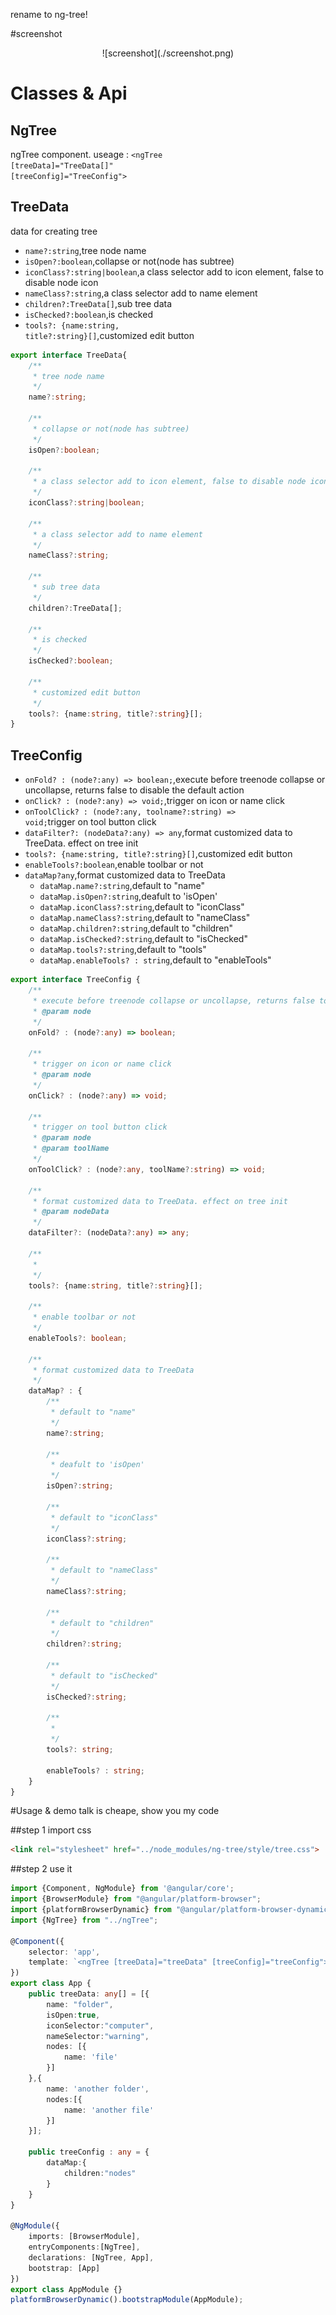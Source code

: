 rename to ng-tree!

#screenshot

<center>![screenshot](./screenshot.png)</center>

# Classes & Api
## NgTree
ngTree component. useage : 
<code class="lang-TypeScript"><ngTree [treeData]="TreeData[]" [treeConfig]="TreeConfig"></ngTree></code>

## TreeData
data for creating tree

* <code class="lang-TypeScript">name?:string</code>,tree node name
* <code class="lang-TypeScript">isOpen?:boolean</code>,collapse or not(node has subtree)
* <code class="lang-TypeScript">iconClass?:string|boolean</code>,a class selector add to icon element, false to disable node icon
* <code class="lang-TypeScript">nameClass?:string</code>,a class selector add to name element
* <code class="lang-TypeScript">children?:TreeData[]</code>,sub tree data
* <code class="lang-TypeScript">isChecked?:boolean</code>,is checked
* <code class="lang-TypeScript">tools?: {name:string, title?:string}[]</code>,customized edit button

```typescript
export interface TreeData{
	/**
	 * tree node name
	 */
	name?:string;
	
	/**
	 * collapse or not(node has subtree)
	 */
	isOpen?:boolean;
	
	/**
	 * a class selector add to icon element, false to disable node icon
	 */
	iconClass?:string|boolean;
	
	/**
	 * a class selector add to name element
	 */
	nameClass?:string;
	
	/**
	 * sub tree data
	 */
	children?:TreeData[];
	
	/**
	 * is checked
	 */
	isChecked?:boolean;
	
	/**
	 * customized edit button
	 */
	tools?: {name:string, title?:string}[];
}
```

## TreeConfig

* <code>onFold? : (node?:any) => boolean;</code>,execute before treenode collapse or uncollapse, returns false to disable the default action
* <code>onClick? : (node?:any) => void;</code>,trigger on icon or name click
* <code>onToolClick? : (node?:any, toolname?:string) => void;</code>trigger on tool button click
* <code>dataFilter?: (nodeData?:any) => any</code>,format customized data to TreeData. effect on tree init
* <code>tools?: {name:string, title?:string}[]</code>,customized edit button
* <code>enableTools?:boolean</code>,enable toolbar or not
* <code>dataMap?any</code>,format customized data to TreeData
	* <code>dataMap.name?:string</code>,default to "name"
	* <code>dataMap.isOpen?:string</code>,deafult to 'isOpen'
	* <code>dataMap.iconClass?:string</code>,default to "iconClass"
	* <code>dataMap.nameClass?:string</code>,default to "nameClass"
	* <code>dataMap.children?:string</code>,default to "children"
	* <code>dataMap.isChecked?:string</code>,default to "isChecked"
	* <code>dataMap.tools?:string</code>,default to "tools"
	* <code>dataMap.enableTools? : string</code>,default to "enableTools"

```typescript
export interface TreeConfig {
	/**
	 * execute before treenode collapse or uncollapse, returns false to disable the default action
	 * @param node
	 */
	onFold? : (node?:any) => boolean;
	
	/**
	 * trigger on icon or name click
	 * @param node
	 */
	onClick? : (node?:any) => void;
	
	/**
     * trigger on tool button click
     * @param node
     * @param toolName
     */
    onToolClick? : (node?:any, toolName?:string) => void;
	
	/**
	 * format customized data to TreeData. effect on tree init
	 * @param nodeData
	 */
	dataFilter?: (nodeData?:any) => any;
	
	/**
	 *
	 */
	tools?: {name:string, title?:string}[];
	
	/**
	 * enable toolbar or not
	 */
	enableTools?: boolean;
	
	/**
	 * format customized data to TreeData
	 */
	dataMap? : {
		/**
		 * default to "name"
		 */
		name?:string;
		
		/**
		 * deafult to 'isOpen'
		 */
		isOpen?:string;
		
		/**
		 * default to "iconClass"
		 */
		iconClass?:string;
		
		/**
		 * default to "nameClass"
		 */
		nameClass?:string;
		
		/**
		 * default to "children"
		 */
		children?:string;
		
		/**
		 * default to "isChecked"
		 */
		isChecked?:string;
		
		/**
		 *
		 */
		tools?: string;
		
		enableTools? : string;
	}
}
```

#Usage & demo
talk is cheape, show you my code

##step 1
import css
```html
<link rel="stylesheet" href="../node_modules/ng-tree/style/tree.css">
```
##step 2
use it
```TypeScript
import {Component, NgModule} from '@angular/core';
import {BrowserModule} from "@angular/platform-browser";
import {platformBrowserDynamic} from "@angular/platform-browser-dynamic";
import {NgTree} from "../ngTree";

@Component({
	selector: 'app',
	template: `<ngTree [treeData]="treeData" [treeConfig]="treeConfig"></ngTree>`
})
export class App {
	public treeData: any[] = [{
		name: "folder",
		isOpen:true,
		iconSelector:"computer",
		nameSelector:"warning",
		nodes: [{
			name: 'file'
		}]
	},{
		name: 'another folder',
		nodes:[{
			name: 'another file'
		}]
	}];
	
	public treeConfig : any = {
		dataMap:{
			children:"nodes"
		}
	}
}

@NgModule({
	imports: [BrowserModule],
	entryComponents:[NgTree],
	declarations: [NgTree, App],
	bootstrap: [App]
})
export class AppModule {}
platformBrowserDynamic().bootstrapModule(AppModule);
```